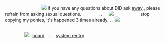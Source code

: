 
⠀⠀⠀⠀⠀⠀⠀⠀⠀⠀⠀ ![](https://64.media.tumblr.com/b69f229a9d565d71f20c317a1b506e74/ea08c8c0ae432918-2b/s75x75_c1/f92d312c74368a309045b4615269720a13a4955a.gifv) if you have any questions about DID ask [away](https://sickeningboy.123guestbook.com) , please refrain from asking sexual questions. ⠀⠀⠀⠀⠀. .⠀⠀![](https://i.imgur.com/CweKHGA.png) ⠀⠀⠀⠀⠀⠀⠀⠀stop copying my ponies, it's happened 3 times already. . . ![](https://64.media.tumblr.com/c40cc099098f0e58a5fb0f5b50dbdde9/4e25f56b77720d16-c3/s75x75_c1/7e0c8505e6193d8ab8bcc9c1e4bef2c72946465b.gifv)

⠀⠀⠀⠀⠀⠀⠀⠀⠀⠀⠀⠀⠀
⠀⠀⠀⠀⠀⠀⠀⠀⠀⠀⠀⠀⠀⠀⠀⠀⠀⠀⠀⠀⠀⠀⠀⠀⠀⠀⠀⠀⠀⠀ ⠀⠀⠀⠀⠀⠀![](https://64.media.tumblr.com/a8274ae0d5362a0eb19a89aecf3046b9/f651789587d2564c-a4/s75x75_c1/ac3b58a9d07320b5d3e1363afa2084c204c274cd.gifv)⠀[hoard](https://rentry.co/firebrandhoard) ⠀. .⠀[system rentry](https://rentry.co/hellgaze)
